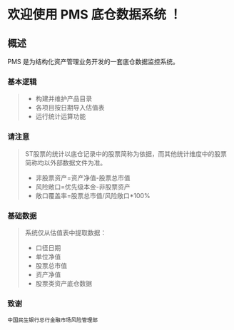 # 欢迎使用 PMS 底仓数据系统 ！
## 概述
PMS 是为结构化资产管理业务开发的一套底仓数据监控系统。
### 基本逻辑
> * 构建并维护产品目录
> * 各项目按日期导入估值表
> * 运行统计运算功能
### 请注意
> ST股票的统计以底仓记录中的股票简称为依据，而其他统计维度中的股票简称均以外部数据文件为准。
> * 非股票资产=资产净值-股票总市值
> * 风险敞口=优先级本金-非股票资产
> * 敞口覆盖率=股票总市值/风险敞口\*100%

### 基础数据
> 系统仅从估值表中提取数据：
> * 口径日期
> * 单位净值
> * 股票总市值
> * 资产净值
> * 股票类资产底仓数据

### 致谢
    中国民生银行总行金融市场风险管理部
